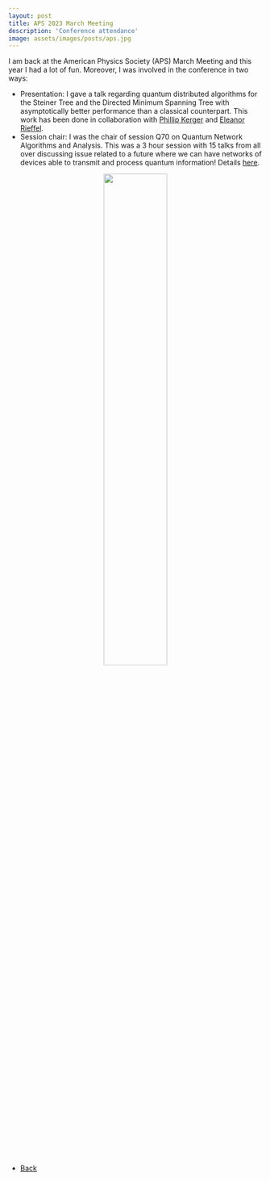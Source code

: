 ```yaml
---
layout: post
title: APS 2023 March Meeting
description: 'Conference attendance'
image: assets/images/posts/aps.jpg
---
```


I am back at the American Physics Society (APS) March Meeting and this year I had a lot of fun. Moreover, I was involved in the conference in two ways:
- Presentation: I gave a talk regarding quantum distributed algorithms for the Steiner Tree and the Directed Minimum Spanning Tree with asymptotically better performance than a classical counterpart. This work has been done in collaboration with [Phillip Kerger](https://phillipkerger.github.io/) and [Eleanor Rieffel](https://scholar.google.com/citations?user=2UvnS7UAAAAJ&hl=en).
- Session chair: I was the chair of session Q70 on Quantum Network Algorithms and Analysis. This was a 3 hour session with 15 talks from all over discussing issue related to a future where we can have networks of devices able to transmit and process quantum information! Details [here](https://march.aps.org/sessions/Q70).

<div style="text-align: center"> <img style='height: 50%; width: 50%' src="{% link assets/images/posts/aps.jpg %}" alt=""/> </div>

<ul class="actions">
    <li><a href="/7-news.html" class="button icon fa-arrow-left">Back</a></li>
</ul>
